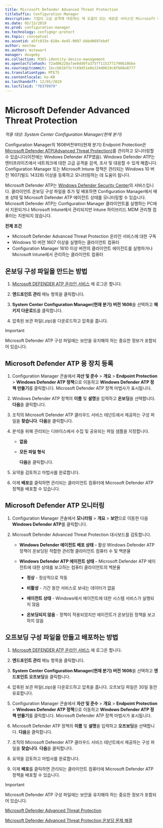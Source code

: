 ```yaml
---
title: Microsoft Defender Advanced Threat Protection
titleSuffix: Configuration Manager
description: 기업이 고급 공격에 대응하는 데 도움이 되는 새로운 서비스인 Microsoft Defender Advanced Threat Protection을 관리 및 모니터링하는 방법을 알아봅니다.
ms.date: 05/13/2019
ms.prod: configuration-manager
ms.technology: configmgr-protect
ms.topic: conceptual
ms.assetid: a5fc033e-828e-4e45-9097-bbbd0697ebdf
author: mestew
ms.author: mstewart
manager: dougeby
ms.collection: M365-identity-device-management
ms.openlocfilehash: 72ad06228a7ae0dd0fa375ff1152771790b10bbe
ms.sourcegitcommit: 1bccb61bf3c7c69d51e0e224d0619c8f608e8777
ms.translationtype: MTE75
ms.contentlocale: ko-KR
ms.lasthandoff: 12/05/2019
ms.locfileid: "70379979"
---
```

# <a name="microsoft-defender-advanced-threat-protection"></a>Microsoft Defender Advanced Threat Protection

*적용 대상: System Center Configuration Manager(현재 분기)*

Configuration Manager의 1606버전부터(현재 분기) Endpoint Protection은 [Microsoft Defender ATP(Advanced Threat Protection)](https://aka.ms/technet-wdatp)를 관리하고 모니터링할 수 있습니다(이전에는 Windows Defender ATP였음). Windows Defender ATP는 엔터프라이즈에서 네트워크에 대한 고급 공격을 검색, 조사 및 대응할 수 있게 해줍니다.  Configuration Manager 또는 Microsoft Intune 정책은 관리되는 Windows 10 버전 1607(빌드 14328) 이상을 등록하고 모니터링하는 데 도움이 됩니다.

Microsoft Defender ATP는 [Windows Defender Security Center](https://securitycenter.windows.com)의 서비스입니다. 클라이언트 온보딩 구성 파일을 추가 및 배포하면 Configuration Manager에서 배포 상태 및 Microsoft Defender ATP 에이전트 상태를 모니터링할 수 있습니다. Microsoft Defender ATP는 Configuration Manager 클라이언트를 실행하는 PC에서 지원되거나 Microsoft Intune에서 관리되지만 Intune 하이브리드 MDM 관리형 컴퓨터는 지원되지 않습니다.

 **전제 조건**  

-   Microsoft Defender Advanced Threat Protection 온라인 서비스에 대한 구독  
-   Windows 10 버전 1607 이상을 실행하는 클라이언트 컴퓨터  
-   Configuration Manager 1610 이상 버전의 클라이언트 에이전트를 실행하거나 Microsoft Intune에서 관리하는 클라이언트 컴퓨터

## <a name="how-to-create-an-onboarding-configuration-file"></a>온보딩 구성 파일을 만드는 방법  

 1.  [Microsoft DEFENDER ATP 온라인 서비스](https://securitycenter.windows.com/) 에 로그온 합니다.   

 2.  **엔드포인트 관리** 메뉴 항목을 클릭합니다.  

 3.  **System Center Configuration Manager(현재 분기) 버전 1606**을 선택하고 **패키지 다운로드**를 클릭합니다.  

 4.  압축된 보관 파일(.zip)을 다운로드하고 압축을 풉니다.

> [!IMPORTANT]
> Microsoft Defender ATP 구성 파일에는 보안을 유지해야 하는 중요한 정보가 포함되어 있습니다.

## <a name="onboard-devices-for-microsoft-defender-atp"></a>Microsoft Defender ATP 용 장치 등록  

1. Configuration Manager 콘솔에서 **자산 및 준수** > **개요** > **Endpoint Protection** > **Windows Defender ATP 정책**으로 이동하고 **Windows Defender ATP 정책 만들기**를 클릭합니다. Microsoft Defender ATP 정책 마법사가 표시됩니다.  

2. Windows Defender ATP 정책의 **이름** 및 **설명**을 입력하고 **온보딩**을 선택합니다. **다음**을 클릭합니다.  

3. 조직의 Microsoft Defender ATP 클라우드 서비스 테넌트에서 제공하는 구성 파일을 **찾습니다**. **다음**을 클릭합니다.  

4. 분석을 위해 관리되는 디바이스에서 수집 및 공유되는 파일 샘플을 지정합니다.  

   - **없음**   

   - **모든 파일 형식**  

     **다음**을 클릭합니다.  

5. 요약을 검토하고 마법사를 완료합니다.  

6. 이제 **배포**를 클릭하면 관리되는 클라이언트 컴퓨터에 Microsoft Defender ATP 정책을 배포할 수 있습니다.  

## <a name="monitor-microsoft-defender-atp"></a>Microsoft Defender ATP 모니터링  

1.  Configuration Manager 콘솔에서 **모니터링** > **개요** > **보안**으로 이동한 다음 **Windows Defender ATP**를 클릭합니다.  

2.  Microsoft Defender Advanced Threat Protection 대시보드를 검토합니다.  

    -   **Windows Defender 에이전트 배포 상태** – 활성 Windows Defender ATP 정책이 온보딩된 적합한 관리형 클라이언트 컴퓨터 수 및 백분율  

    -   **Windows Defender ATP 에이전트 상태** – Microsoft Defender ATP 에이전트에 대한 상태를 보고하는 컴퓨터 클라이언트의 백분율  

        -   **정상** - 정상적으로 작동  

        -   **비활성** - 기간 동안 서비스로 보내는 데이터가 없음  

        -   **에이전트 상태** - Windows에서 에이전트에 대한 시스템 서비스가 실행되지 않음  

        -   **온보딩되지 않음** - 정책이 적용되었지만 에이전트가 온보딩된 정책을 보고하지 않음  


## <a name="how-to-create-and-deploy-an-offboarding-configuration-file"></a>오프보딩 구성 파일을 만들고 배포하는 방법  

1.  [Microsoft DEFENDER ATP 온라인 서비스](https://securitycenter.windows.com/) 에 로그온 합니다.   

2.  **엔드포인트 관리** 메뉴 항목을 클릭합니다.  

3.  **System Center Configuration Manager(현재 분기) 버전 1606**을 선택하고 **엔드포인트 오프보딩**을 클릭합니다.  

4.  압축된 보관 파일(.zip)을 다운로드하고 압축을 풉니다. 오프보딩 파일은 30일 동안 유효합니다.

5.  Configuration Manager 콘솔에서 **자산 및 준수** > **개요** > **Endpoint Protection** > **Windows Defender ATP 정책**으로 이동하고 **Windows Defender ATP 정책 만들기**를 클릭합니다. Microsoft Defender ATP 정책 마법사가 표시됩니다.  

6.  Microsoft Defender ATP 정책의 **이름** 및 **설명**을 입력하고 **오프보딩**을 선택합니다. **다음**을 클릭합니다.  

7.  조직의 Microsoft Defender ATP 클라우드 서비스 테넌트에서 제공하는 구성 파일을 **찾습니다**. **다음**을 클릭합니다.  

8.  요약을 검토하고 마법사를 완료합니다.  

9.  이제 **배포**를 클릭하면 관리되는 클라이언트 컴퓨터에 Microsoft Defender ATP 정책을 배포할 수 있습니다.  

> [!IMPORTANT]
> Microsoft Defender ATP 구성 파일에는 보안을 유지해야 하는 중요한 정보가 포함되어 있습니다.

[Microsoft Defender Advanced Threat Protection](https://technet.microsoft.com/itpro/windows/keep-secure/windows-defender-advanced-threat-protection)

[Microsoft Defender Advanced Threat Protection 온보딩 문제 해결](https://technet.microsoft.com/itpro/windows/keep-secure/troubleshoot-onboarding-windows-defender-advanced-threat-protection)
